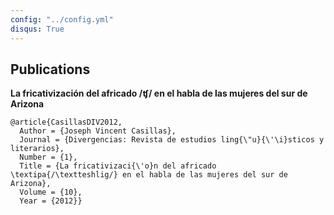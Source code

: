 ```yaml
---
config: "../config.yml"
disqus: True
---
```


## Publications

__La fricativización del africado /ʧ/ en el habla de las mujeres del sur de Arizona__  


    @article{CasillasDIV2012,
      Author = {Joseph Vincent Casillas},
      Journal = {Divergencias: Revista de estudios ling{\"u}{\'\i}sticos y literarios},
      Number = {1},
      Title = {La fricativizaci{\'o}n del africado \textipa{/\textteshlig/} en el habla de las mujeres del sur de Arizona},
      Volume = {10},
      Year = {2012}}
